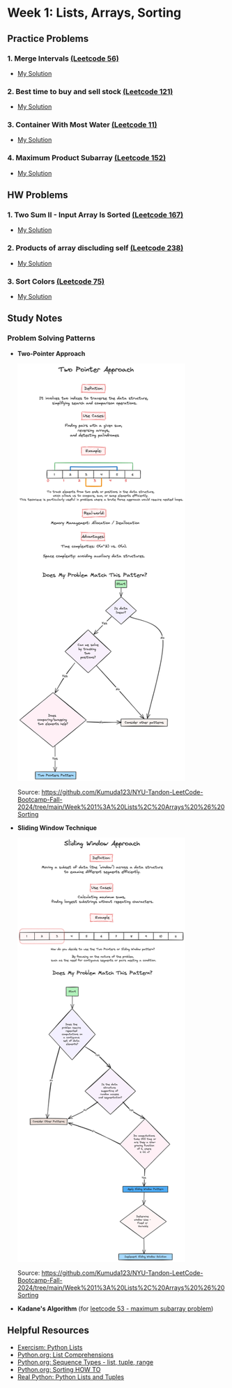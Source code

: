# Week 1: Lists, Arrays, Sorting

## Practice Problems
### 1. Merge Intervals [(Leetcode 56)](https://leetcode.com/problems/merge-intervals/description/) 
  - [My Solution](https://github.com/ahhyun-moon/nyu-leetcode-bootcamp/blob/main/Week1/leetcode_56.py)
### 2. Best time to buy and sell stock [(Leetcode 121)](https://leetcode.com/problems/best-time-to-buy-and-sell-stock/description/)
  - [My Solution](https://github.com/ahhyun-moon/nyu-leetcode-bootcamp/blob/main/Week1/leetcode_121.py)
### 3. Container With Most Water [(Leetcode 11)](https://leetcode.com/problems/container-with-most-water/description/) 
  - [My Solution](https://github.com/ahhyun-moon/nyu-leetcode-bootcamp/blob/main/Week1/leetcode_11.py)
### 4. Maximum Product Subarray [(Leetcode 152)](https://leetcode.com/problems/maximum-product-subarray/description/) 
  - [My Solution]()

## HW Problems
### 1. Two Sum II - Input Array Is Sorted [(Leetcode 167)](https://leetcode.com/problems/two-sum-ii-input-array-is-sorted/description/)
  - [My Solution](https://github.com/ahhyun-moon/nyu-leetcode-bootcamp/blob/main/Week1/leetcode_167.py)
### 2. Products of array discluding self [(Leetcode 238)](https://leetcode.com/problems/product-of-array-except-self/description/)
  - [My Solution](https://github.com/ahhyun-moon/nyu-leetcode-bootcamp/blob/main/Week1/leetcode_238.py)
### 3. Sort Colors  [(Leetcode 75)](https://leetcode.com/problems/sort-colors/description/)
  - [My Solution]()

## Study Notes
### Problem Solving Patterns
  - **Two-Pointer Approach**

    <img src="https://github.com/ahhyun-moon/nyu-leetcode-bootcamp/blob/main/Week1/TwoPointerApproach.png" width="80%"/>
    
    Source: https://github.com/Kumuda123/NYU-Tandon-LeetCode-Bootcamp-Fall-2024/tree/main/Week%201%3A%20Lists%2C%20Arrays%20%26%20Sorting


  - **Sliding Window Technique**
    
    <img src="https://github.com/ahhyun-moon/nyu-leetcode-bootcamp/blob/main/Week1/SlidingWindowApproach.png" width="80%"/>
    
    Source: https://github.com/Kumuda123/NYU-Tandon-LeetCode-Bootcamp-Fall-2024/tree/main/Week%201%3A%20Lists%2C%20Arrays%20%26%20Sorting

- **Kadane's Algorithm** (for [leetcode 53 - maximum subarray problem](https://leetcode.com/problems/maximum-subarray/description/))

## Helpful Resources
- [Exercism: Python Lists](https://exercism.org/tracks/python/concepts/lists)
- [Python.org: List Comprehensions](https://docs.python.org/3/tutorial/datastructures.html#list-comprehensions)
- [Python.org: Sequence Types - list, tuple, range](https://docs.python.org/3/library/stdtypes.html#sequence-types-list-tuple-range)
- [Python.org: Sorting HOW TO](https://docs.python.org/3/howto/sorting.html#)
- [Real Python: Python Lists and Tuples](https://realpython.com/python-lists-tuples/) 
